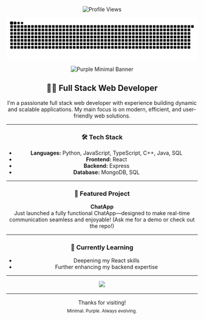 <p align = "center">
	<img src = "https://komarev.com/ghpvc/?username=kem8&style=plastic&color=blueviolet" alt = "Profile Views"/>
</p>
<p align = "center">
	<img src = "https://github.com/7oSkaaa/7oSkaaa/blob/output/github-contribution-grid-snake.svg?" alt = "Snake Game"/>
</p>

<div align="center">



![Purple Minimal Banner](https://capsule-render.vercel.app/api?type=waving&color=8e44ad&height=180&section=header&text=Hi%20there,%20I'm%20Karim%20👋&fontSize=50&fontColor=ffffff)

## 👨‍💻 Full Stack Web Developer

I'm a passionate full stack web developer with experience building dynamic and scalable applications. My main focus is on modern, efficient, and user-friendly web solutions.

---

### 🛠️ Tech Stack

- **Languages:** Python, JavaScript, TypeScript, C++, Java, SQL
- **Frontend:** React
- **Backend:** Express
- **Database:** MongoDB, SQL

---

### 🚀 Featured Project

**ChatApp**  
Just launched a fully functional ChatApp—designed to make real-time communication seamless and enjoyable! (Ask me for a demo or check out the repo!)

---

### 🌱 Currently Learning

- Deepening my React skills
- Further enhancing my backend expertise

---
<!-- GitHub Stats (Optional) -->
<p align="center">
  <img src="https://github-readme-stats.vercel.app/api?username=kem85&show_icons=true&theme=purple&hide_title=true" />
</p>

---

Thanks for visiting!  
<sub>Minimal. Purple. Always evolving.</sub>
